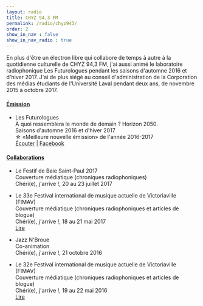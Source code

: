 ```yaml
---
layout: radio
title: CHYZ 94,3 FM
permalink: /radio/chyz943/
order: 2
show_in_nav : false
show_in_nav_radio : true
---
```

En plus d'être un électron libre qui collabore de temps à autre à la quotidienne culturelle de CHYZ 94,3 FM, j'ai aussi animé le laboratoire radiophonique Les Futurologues pendant les saisons d'automne 2016 et d'hiver 2017. J'ai de plus siégé au conseil d'administration de la Corporation des médias étudiants de l'Université Laval pendant deux ans, de novembre 2015 à octobre 2017.

#### <u>Émission</u>
* Les Futurologues<br/>
À quoi ressemblera le monde de demain ? Horizon 2050.<br/>
Saisons d'automne 2016 et d'hiver 2017<br/>
&#9734; «Meilleure nouvelle émission» de l'année 2016-2017<br/>
[Écouter](https://www.mixcloud.com/LesFuturologues/) | [Facebook](https://www.facebook.com/LesFuturologues/)

#### <u>Collaborations</u>
* Le Festif de Baie Saint-Paul 2017<br/>
Couverture médiatique (chroniques radiophoniques)<br/>
Chéri(e), j'arrive !, 20 au 23 juillet 2017<br/>

* Le 33e Festival international de musique actuelle de Victoriaville (FIMAV)<br/>
Couverture médiatique (chroniques radiophoniques et articles de blogue)<br/>
Chéri(e), j'arrive !, 18 au 21 mai 2017<br/>
[Lire](http://chyz.ca/cherie-jarrive/fimav-33-jour-1/)

* Jazz N'Broue<br/>
Co-animation<br/>
Chéri(e), j'arrive !, 21 octobre 2016<br/>

* Le 32e Festival international de musique actuelle de Victoriaville (FIMAV)<br/>
Couverture médiatique (chroniques radiophoniques et articles de blogue)<br/>
Chéri(e), j'arrive !, 19 au 22 mai 2016<br/>
[Lire](http://chyz.ca/cherie-jarrive/fimav-32-jour-1/)
